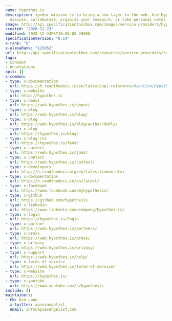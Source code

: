 ```yaml
---
name: Hypothes.is
description: <p>Our mission is to bring a new layer to the web. Use Hypothesis to
  discuss, collaborate, organize your research, or take personal notes.</p>
image: http://api.specificationtoolbox.com/images/service-providers/hypothes-is.jpg
created: "2020-12-23"
modified: 2020-12-24PST10:05:00-28800
specificationVersion: "0.14"
x-rank: "8"
x-alexaRank: "115052"
url: http://api.specificationtoolbox.com/resources/service-providers/hypothes-is/
tags:
- Content
- Annotations
apis: []
x-common:
- type: x-documentation
  url: https://h.readthedocs.io/en/latest/api-reference/#section/Hypothesis-API
- type: x-website
  url: http://hypothes.is
- type: x-about
  url: https://web.hypothes.is/about/
- type: x-blog
  url: https://web.hypothes.is/blog/
- type: x-blog
  url: https://web.hypothes.is/blog/author/dwhly/
- type: x-blog
  url: https://hypothes.is/blog/
- type: x-blog-rss
  url: https://hypothes.is/feed/
- type: x-careers
  url: https://web.hypothes.is/jobs/
- type: x-contact
  url: https://web.hypothes.is/contact/
- type: x-developers
  url: http://h.readthedocs.org/en/latest/index.html
- type: x-documentation
  url: http://h.readthedocs.io/en/latest/
- type: x-facebook
  url: https://www.facebook.com/myhypothesis/
- type: x-github
  url: https://github.com/hypothesis
- type: x-linkedin
  url: https://www.linkedin.com/company/hypothes.is/
- type: x-login
  url: https://hypothes.is/login
- type: x-partner
  url: https://web.hypothes.is/partners/
- type: x-press
  url: https://web.hypothes.is/press/
- type: x-privacy
  url: https://web.hypothes.is/privacy/
- type: x-support
  url: https://web.hypothes.is/help/
- type: x-terms-of-service
  url: https://web.hypothes.is/terms-of-service/
- type: x-website
  url: https://hypothes.is/
- type: x-youtube
  url: https://www.youtube.com/c/hypothesis
include: []
maintainers:
- FN: Kin Lane
  x-twitter: apievangelist
  email: info@apievangelist.com
...
```

